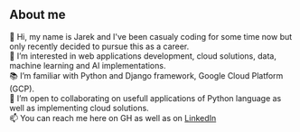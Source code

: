 ## About me

👋 Hi, my name is Jarek and I've been casualy coding for some time now but only recently decided to pursue this as a career.  
👀 I’m interested in web applications development, cloud solutions, data, machine learning and AI implementations.  
📚 I’m familiar with Python and Django framework, Google Cloud Platform (GCP).  
:speech_balloon: I’m open to collaborating on usefull applications of Python language as well as implementing cloud solutions.  
📫 You can reach me here on GH as well as on [LinkedIn](https://www.linkedin.com/in/jaroslaw-pacocha/)
